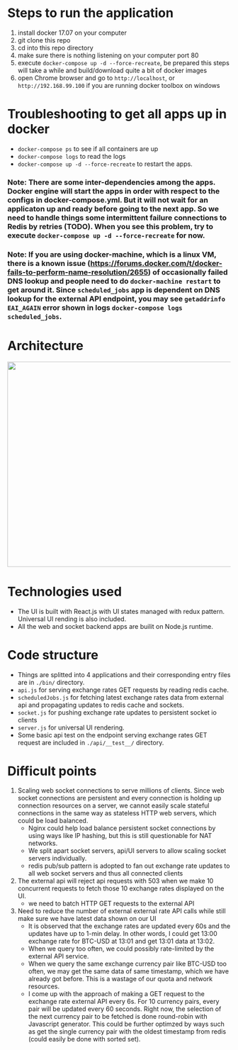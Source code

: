 # Steps to run the application
1. install docker 17.07 on your computer
2. git clone this repo
3. cd into this repo directory
4. make sure there is nothing listening on your computer port 80
5. execute `docker-compose up -d --force-recreate`, be prepared this steps will take a while and build/download quite a bit of docker images
6. open Chrome browser and go to `http://localhost`, or `http://192.168.99.100` if you are running docker toolbox on windows

# Troubleshooting to get all apps up in docker
- `docker-compose ps` to see if all containers are up
- `docker-compose logs` to read the logs
- `docker-compose up -d --force-recreate` to restart the apps.
### Note: There are some inter-dependencies among the apps. Docker engine will start the apps in order with respect to the configs in docker-compose.yml. But it will not wait for an applicaton up and ready before going to the next app. So we need to handle things some intermittent failure connections to Redis by retries (TODO). When you see this problem, try to execute `docker-compose up -d --force-recreate` for now.
### Note: If you are using docker-machine, which is a linux VM, there is a known issue (https://forums.docker.com/t/docker-fails-to-perform-name-resolution/2655) of occasionally failed DNS lookup and people need to do `docker-machine restart` to get around it. Since `scheduled_jobs` app is dependent on DNS lookup for the external API endpoint, you may see `getaddrinfo EAI_AGAIN` error shown in logs `docker-compose logs scheduled_jobs`.

# Architecture
<img src="https://ptpaiq-dm2305.files.1drv.com/y4m_7SPD70ViE3jvgShqg9tEuEuhWZoZ1aKTXYZv9vhDjnaruYLyZ2CaUwWh5tgti8w2cFPoewudXrLHmZbI7Mskf9Rh36ZXtLhiSheiFOP_0PrP8U6uTbdTjfiOumBLfWIf0snZdXGL5DDM8PIAeXfQAtJis4GqTCHSEYbcBqv3vnh3oQhcX777uhIQN86kysgM52NKO35HY6b23zKXKfb9A?width=660&height=463&cropmode=none" width="660" height="463" />

# Technologies used
- The UI is built with React.js with UI states managed with redux pattern. Universal UI rending is also included.
- All the web and socket backend apps are builit on Node.js runtime.

# Code structure
- Things are splitted into 4 applications and their corresponding entry files are in `./bin/` directory.
- `api.js` for serving exchange rates GET requests by reading redis cache.
- `scheduledJobs.js` for fetching latest exchange rates data from external api and propagating updates to redis cache and sockets.
- `socket.js` for pushing exchange rate updates to persistent socket io clients
- `server.js` for universal UI rendering.
- Some basic api test on the endpoint serving exchange rates GET request are included in `./api/__test__/` directory.

# Difficult points
1. Scaling web socket connections to serve millions of clients. Since web socket connections are persistent and every connection is holding up connection resources on a server, we cannot easily scale stateful connections in the same way as stateless HTTP web servers, which could be load balanced.
    - Nginx could help load balance persistent socket connections by using ways like IP hashing, but this is still questionable for NAT networks.
    - We split apart socket servers, api/UI servers to allow scaling socket servers individually.
    - redis pub/sub pattern is adopted to fan out exchange rate updates to all web socket servers and thus all connected clients
2. The external api will reject api requests with 503 when we make 10 concurrent requests to fetch those 10 exchange rates displayed on the UI.
    - we need to batch HTTP GET requests to the external API
3. Need to reduce the number of external external rate API calls while still make sure we have latest data shown on our UI
    - It is observed that the exchange rates are updated every 60s and the updates have up to 1-min delay. In other words, I could get 13:00 exchange rate for BTC-USD at 13:01 and get 13:01 data at 13:02.
    - When we query too often, we could possibly rate-limited by the external API service.
    - When we query the same exchange currency pair like BTC-USD too often, we may get the same data of same timestamp, which we have already got before. This is a wastage of our quota and network resources.
    - I come up with the approach of making a GET request to the exchange rate external API every 6s. For 10 currency pairs, every pair will be updated every 60 seconds. Right now, the selection of the next currency pair to be fetched is done round-robin with Javascript generator. This could be further optimzed by ways such as get the single currency pair with the oldest timestamp from redis (could easily be done with sorted set).
